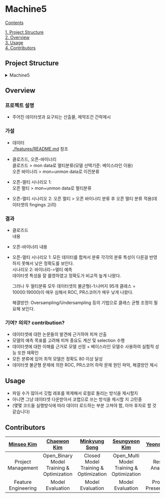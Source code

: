 # Machine5
[Contents](#toc)

[1. Project Structure](##Project-Structure)  
[2. Overview](##Overview)  
[3. Usage](##Usage)  
[4. Contributors](##Contributors)  





## Project Structure

<details>
<summary>Machine5</summary>
<div markdown="1">

  ```
    Machine5
    ┣ Closed
    ┃ ┣ baseline.ipynb
    ┃ ┣ Closed_RF_old.ipynb
    ┃ ┣ Closed_RF_selected10.ipynb
    ┃ ┣ Closed_RF.ipynb
    ┃ ┗ Closed_SVM.ipynb
    ┣ Open_Binary
    ┃ ┣ baseline
    ┃ ┃ ┗ Open_Binary_KNN.ipynb
    ┃ ┣ binary_labels.csv
    ┃ ┣ Open_Binary_SVM.ipynb
    ┃ ┣ Open_Binary_RF.ipynb
    ┃ ┣ Open2_Binary_RF_selected6.ipynb
    ┃ ┗ Open2_Binary_RF_selected12.ipynb
    ┣ Open_Multi
    ┃ ┣ Open_Multi_RF.ipynb
    ┃ ┣ Open2_Multi_RF.ipynb
    ┃ ┣ Open_Multi_SVM.ipynb
    ┃ ┗ final_labels.csv
    ┣ features
    ┃ ┣ feature_information
    ┃ ┃ ┣ combined_feature_information.ipynb
    ┃ ┃ ┣ comimage.png
    ┃ ┃ ┣ comimage2.png
    ┃ ┃ ┣ mon_feature_information.ipynb
    ┃ ┃ ┣ monimage.png
    ┃ ┃ ┣ monimage2.png
    ┃ ┃ ┣ unmon_feature_information.ipynb
    ┃ ┃ ┗ unmonimage.png
    ┃ ┣ modified_datasets
    ┃ ┃ ┣ feature_generator.ipynb
    ┃ ┃ ┣ mon_features.csv
    ┃ ┃ ┣ mon_features_old.csv
    ┃ ┃ ┣ mon_labels.csv
    ┃ ┃ ┣ unmon3000_features.csv
    ┃ ┃ ┣ unmon3000_features_old.csv
    ┃ ┃ ┣ unmon_features.csv
    ┃ ┃ ┗ unmon_features_old.csv
    ┃ ┣ original_datasets
    ┃ ┃ ┣ mon_standard.pkl
    ┃ ┃ ┣ unmon_standard10.pkl
    ┃ ┃ ┗ unmon_standard10_3000.pkl
    ┃ ┗ README.md
    ┗ README.md
  ```
</div>
</details>





## Overview
### 프로젝트 설명
  * 주어진 데이터셋과 요구되는 산출물, 제약조건 간략제시

### 가설
  * 데이터  
    [./features/README.md](https://github.com/440g/Machine5/blob/main/features/README.md) 참조

  * 클로즈드, 오픈-바이너리  
    클로즈드 > mon data로 멀티분류(모델 선택기준: 베이스라인 이용)  
    오픈 바이너리 > mon+unmon data로 이진분류 

  * 오픈-멀티 시나리오 1:    
    오픈 멀티 > mon+unmon data로 멀티분류  

  * 오픈-멀티 시나리오 2: 
    오픈 멀티 > 오픈 바이너리 분류 후 오픈 멀티 분류 적용(데이터셋의 fingings 고려)  

### 결과
  * 클로즈드  
    내용

  * 오픈-바이너리
    내용

  * 오픈-멀티
    시나리오 1: 모든 데이터를 합쳐서 분류
    각각의 분류 특성이 다른걸 반영하지 못해서 낮은 정확도를 보인다.  
    시나리오 2: 바이너리->멀티 예측  
    데이터셋 특성을 잘 를영하였고 정확도가 비교적 높게 나왔다.  
    
    그러나 두 멀티분류 모두 데이터셋의 불균형(-1:나머지 95개 클래스 = 10000:19000)이 매우 심해서 ROC, PR스코어가 매우 낮게 나왔다.  

    해결방안: Oversampling/Undersampling 등의 기법으로 클래스 균형 조정이 필요해 보인다.

### 기여? 의의? contribution?  
  * 데이터셋에 대한 논문들의 발견에 근거하여 피쳐 산출   
  * 모델의 예측 목표를 고려해 피쳐 중요도 계산 및 selection 수행  
  * 데이터셋에 대한 이해를 근거로 모델 선정 + 베이스라인 모델수 사용하여 실험적 성능 또한 재확인  
  * 모든 분류에 있어 최적 모델은 정확도 80 이상 달성  
  * 데이터셋 불균형 문제에 의한 ROC, PR스코어 하락 문제 원인 파악, 해결방안 제시  







## Usage
* 파일 수가 많아서 깃헙 레포를 복제해서 로컬로 돌리는 방식을 제시할지   
* 아니면 그냥 데이터셋 다운받아서 코랩으로 쓰는 방식을 제시할 지 고민중  
* (몇몇 코드들 실행방식에 따라 데이터 로드하는 부분 고쳐야 함, 아마 후자로 할 것 같습니다)





## Contributors
|[Minseo Kim](https://github.com/440g)|[Chaewon Kim](https://github.com/chaewonni)|[Minkyung Song](https://github.com/miikii41)|[Seungyeon Kim](https://github.com/bleuxsy)|[Yeonsu Kim](https://github.com/sooooscode)|
|:---:|:---:|:---:|:---:|:---:|
|Project Management|Open_Binary Model Training & Optimization|Closed Model Training & Optimization|Open_Multi Model Training & Optimization|Result Analysis|
|Feature Engineering|Model Evaluation|Model Evaluation|Model Evaluation|Project Presentation|
